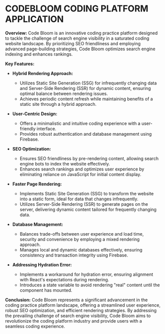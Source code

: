 # CODEBLOOM CODING PLATFORM APPLICATION

**Overview:**
Code Bloom is an innovative coding practice platform designed to tackle the challenge of search engine visibility in a saturated coding website landscape. By prioritizing SEO friendliness and employing advanced page-building strategies, Code Bloom optimizes search engine indexing and enhances rankings.

**Key Features:**

- **Hybrid Rendering Approach:**
  - Utilizes Static Site Generation (SSG) for infrequently changing data and Server-Side Rendering (SSR) for dynamic content, ensuring optimal balance between rendering issues.
  - Achieves periodic content refresh while maintaining benefits of a static site through a hybrid approach.

- **User-Centric Design:**
  - Offers a minimalistic and intuitive coding experience with a user-friendly interface.
  - Provides robust authentication and database management using Firebase.

- **SEO Optimization:**
  - Ensures SEO friendliness by pre-rendering content, allowing search engine bots to index the website effectively.
  - Enhances search rankings and optimizes user experience by eliminating reliance on JavaScript for initial content display.

- **Faster Page Rendering:**
  - Implements Static Site Generation (SSG) to transform the website into a static form, ideal for data that changes infrequently.
  - Utilizes Server-Side Rendering (SSR) to generate pages on the server, delivering dynamic content tailored for frequently changing data.

- **Database Management:**
  - Balances trade-offs between user experience and load time, security and convenience by employing a mixed rendering approach.
  - Manages local and dynamic databases effectively, ensuring consistency and transaction integrity using Firebase.

- **Addressing Hydration Error:**
  - Implements a workaround for hydration error, ensuring alignment with React's expectations during rendering.
  - Introduces a state variable to avoid rendering "real" content until the component has mounted.

**Conclusion:**
Code Bloom represents a significant advancement in the coding practice platform landscape, offering a streamlined user experience, robust SEO optimization, and efficient rendering strategies. By addressing the prevailing challenge of search engine visibility, Code Bloom aims to revolutionize the coding platform industry and provide users with a seamless coding experience.
